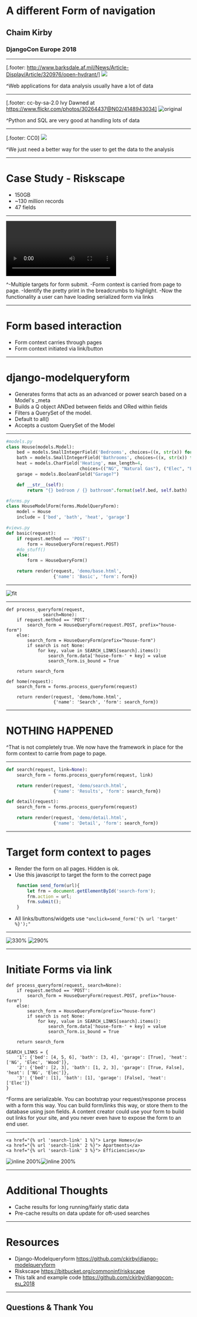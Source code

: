 # A different Form of navigation
## Chaim Kirby
### DjangoCon Europe 2018

---
[.footer: http://www.barksdale.af.mil/News/Article-Display/Article/320976/open-hydrant/]
![](images/hydrant.jpg)

^Web applications for data analysis usually have a lot of data  

---
[.footer: cc-by-sa-2.0 Ivy Dawned at https://www.flickr.com/photos/30264437@N02/4148943034]
![original](images/firetruck.jpg)


^Python and SQL are very good at handling lots of data

---
[.footer: CC0]
![](images/straw.jpg)

^We just need a better way for the user to get the data to the analysis

---

# Case Study - Riskscape

- 150GB
- ~130 million records
- 47 fields

---

![fit](images/riskscape_vid.mov)

^-Multiple targets for form submit. 
-Form context is carried from page to page. 
-Identify the pretty print in the breadcrumbs to highlight. 
-Now the functionality a user can have loading serialized form via links

---

# Form based interaction

- Form context carries through pages
- Form context initiated via link/button

___

# django-modelqueryform

- Generates forms that acts as an advanced or power search based on a Model's _meta
- Builds a Q object ANDed between fields and ORed within fields
- Filters a QuerySet of the model.
 - Default to all()
 - Accepts a custom QuerySet of the Model

---

```python
#models.py
class House(models.Model):
    bed = models.SmallIntegerField('Bedrooms', choices=((x, str(x)) for x in range(1, 7)))
    bath = models.SmallIntegerField('Bathrooms', choices=((x, str(x)) for x in range(1, 5)))
    heat = models.CharField('Heating', max_length=4,
                            choices=(("NG", "Natural Gas"), ("Elec", "Electric"), ("Wood", "Wood")))
    garage = models.BooleanField("Garage?")

    def __str__(self):
        return "{} bedroom / {} bathroom".format(self.bed, self.bath)

#forms.py
class HouseModelForm(forms.ModelQueryForm):
    model = House
    include = ['bed', 'bath', 'heat', 'garage']

#views.py
def basic(request):
    if request.method == 'POST':
        form = HouseQueryForm(request.POST)
	#do_stuff()
    else:
        form = HouseQueryForm()

    return render(request, 'demo/base.html',
                  {'name': 'Basic', 'form': form})
```
___

![fit](images/basic.png)

---

```python, [.highlight: 1, 3-6, 12-18]
def process_queryform(request, 
		      search=None):
    if request.method == 'POST':
        search_form = HouseQueryForm(request.POST, prefix="house-form")
    else:
        search_form = HouseQueryForm(prefix="house-form")
        if search is not None:
            for key, value in SEARCH_LINKS[search].items():
                search_form.data['house-form-' + key] = value
                search_form.is_bound = True

    return search_form

def home(request):
    search_form = forms.process_queryform(request)

    return render(request, 'demo/home.html',
                  {'name': 'Search', 'form': search_form})
```

___

#
#
#
# NOTHING HAPPENED

^That is not completely true. We now have the framework in place for the form context to carrie from page to page.
 
---

```python
def search(request, link=None):
    search_form = forms.process_queryform(request, link)

    return render(request, 'demo/search.html',
                  {'name': 'Results', 'form': search_form})

def detail(request):
    search_form = forms.process_queryform(request)

    return render(request, 'demo/detail.html',
                  {'name': 'Detail', 'form': search_form})
```
---

# Target form context to pages

- Render the form on all pages. Hidden is ok. 
- Use this javascript to target the form to the correct page

```javascript
    function send_form(url){
        let frm = document.getElementById('search-form');
        frm.action = url;
        frm.submit();
    }
```

- All links/buttons/widgets use `"onclick=send_form('{% url 'target' %}');"`


---

![330%](images/result.png)
![290%](images/detail.png)

---
# Initiate Forms via link

```python, [.highlight: 1, 6-10, 12-18]
def process_queryform(request, search=None):
    if request.method == 'POST':
        search_form = HouseQueryForm(request.POST, prefix="house-form")
    else:
        search_form = HouseQueryForm(prefix="house-form")
        if search is not None:
            for key, value in SEARCH_LINKS[search].items():
                search_form.data['house-form-' + key] = value
                search_form.is_bound = True

    return search_form

SEARCH_LINKS = {
    '1': {'bed': [4, 5, 6], 'bath': [3, 4], 'garage': [True], 'heat': ['NG', 'Elec', 'Wood']},
    '2': {'bed': [2, 3], 'bath': [1, 2, 3], 'garage': [True, False], 'heat': ['NG', 'Elec']},
    '3': {'bed': [1], 'bath': [1], 'garage': [False], 'heat': ['Elec']}
}
```
^Forms are serializable. You can bootstrap your request/response process with a form this way. You can build form/links this way, or store them to the database using json fields. A content creator could use your form to build out links for your site, and you never even have to expose the form to an end user. 
___

```html, [.highlight: 1,3]
<a href="{% url 'search-link' 1 %}"> Large Homes</a>
<a href="{% url 'search-link' 2 %}"> Apartments</a>
<a href="{% url 'search-link' 3 %}"> Efficiencies</a>
```
![inline 200%](images/large_home.png)![inline 200%](images/efficiency.png)

---
# Additional Thoughts

- Cache results for long running/fairly static data
- Pre-cache results on data update for oft-used searches

---

# Resources

- Django-Modelqueryform https://github.com/ckirby/django-modelqueryform
- Riskscape https://bitbucket.org/commoninf/riskscape
- This talk and example code https://github.com/ckirby/djangocon-eu_2018

---

## Questions & Thank You







